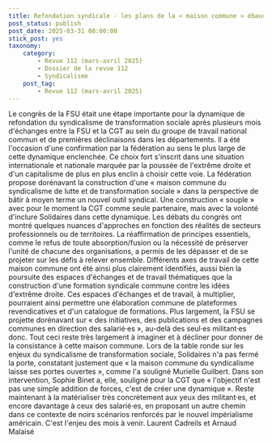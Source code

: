 ```yaml
---
title: Refondation syndicale - les plans de la « maison commune » ébauchés
post_status: publish
post_date: 2025-03-31 08:00:00
stick_post: yes
taxonomy:
    category:
        - Revue 112 (mars-avril 2025)
        - Dossier de la revue 112
        - Syndicalisme
    post_tag:
        - Revue 112 (mars-avril 2025)
---
```



Le congrès de la FSU était une étape importante pour la dynamique de refondation du syndicalisme de transformation sociale après plusieurs mois d'échanges entre la FSU et la CGT au sein du groupe de travail national commun et de premières déclinaisons dans les départements. Il a été l'occasion d'une confirmation par la fédération au sens le plus large de cette dynamique enclenchée. Ce choix fort s'inscrit dans une situation internationale et nationale marquée par la poussée de l'extrême droite et d'un capitalisme de plus en plus enclin à choisir cette voie. La fédération propose dorénavant la construction d'une « maison commune du syndicalisme de lutte et de transformation sociale » dans la perspective de bâtir à moyen terme un nouvel outil syndical. Une construction « souple » avec pour le moment la CGT comme seule partenaire, mais avec la volonté d'inclure Solidaires dans cette dynamique.
Les débats du congrès ont montré quelques nuances d'approches en fonction des réalités de secteurs professionnels ou de territoires. La réaffirmation de principes essentiels, comme le refus de toute absorption/fusion ou la nécessité de préserver l'unité de chacune des organisations, a permis de les dépasser et de se projeter sur les défis à relever ensemble.
Différents axes de travail de cette maison commune ont été ainsi plus clairement identifiés, aussi bien la poursuite des espaces d'échanges et de travail thématiques que la construction d'une formation syndicale commune contre les idées d'extrême droite. Ces espaces d'échanges et de travail, à multiplier, pourraient ainsi permettre une élaboration commune de plateformes revendicatives et d'un catalogue de formations. Plus largement, la FSU se projette dorénavant sur « des initiatives, des publications et des campagnes communes en direction des salarié·es », au-delà des seul·es militant·es donc. Tout ceci reste très largement à imaginer et à décliner pour donner de la consistance à cette maison commune.
Lors de la table ronde sur les enjeux du syndicalisme de transformation sociale, Solidaires n'a pas fermé la porte, constatant justement que « la maison commune du syndicalisme laisse ses portes ouvertes », comme l'a souligné Murielle Guilbert. Dans son intervention, Sophie Binet a, elle, souligné pour la CGT que « l'objectif n'est pas une simple addition de forces, c'est de créer une dynamique ».
Reste maintenant à la matérialiser très concrètement aux yeux des militant·es, et encore davantage à ceux des salarié·es, en proposant un autre chemin dans ce contexte de noirs scénarios renforcés par le nouvel impérialisme américain. C'est l'enjeu des mois à venir.
Laurent Cadreils et Arnaud Malaisé
